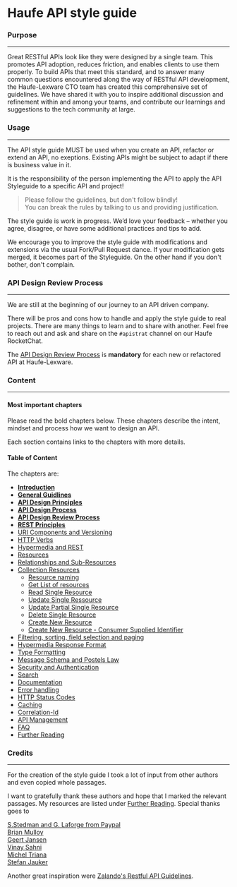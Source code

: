 # Haufe API style guide

### Purpose
---
Great RESTful APIs look like they were designed by a single team. This promotes API adoption, reduces friction, and enables clients to use them properly. To build APIs that meet this standard, and to answer many common questions encountered along the way of RESTful API development, the Haufe-Lexware CTO team has created this comprehensive set of guidelines. We have shared it with you to inspire additional discussion and refinement within and among your teams, and contribute our learnings and suggestions to the tech community at large.


### Usage
---
The API style guide MUST be used when you create an API, refactor or extend an API, no exeptions. Existing APIs might be subject to adapt if there is business value in it.

It is the responsibility of the person implementing the API to apply the API Styleguide to a specific API and project!
	
>	Please follow the guidelines, but don't follow blindly!  
>	You can break the rules by talking to us and providing justification.

The style guide is work in progress. We’d love your feedback – whether you agree, disagree, or have some additional practices and tips to add.

We encourage you to improve the style guide with modifications and extensions via the usual Fork/Pull Request dance. If your modification gets merged, it becomes part of the Styleguide. On the other hand if you don't bother, don't complain.

### API Design Review Process
---
We are still at the beginning of our journey to an API driven company.
   
There will be pros and cons how to handle and apply the style guide to real projects. There are many things to learn and to share with another. Feel free to reach out and ask and share on the `#apistrat` channel on our Haufe RocketChat.

The [API Design Review Process](api-design-review-process/api-design-review-process.md) is **mandatory** for each new or refactored API at Haufe-Lexware.

### Content
---

#### Most important chapters
Please read the bold chapters below. These chapters describe the intent, mindset and process how we want to design an API.

Each section contains links to the chapters with more details.

#### Table of Content
The chapters are:

- **[Introduction](introduction/introduction.md)**
- **[General Guidlines](general-guidelines/general-guidelines.md)**
- **[API Design Principles](api-design-principles/api-design-principles.md)**
- **[API Design Process](api-design-process/api-design-process.md)**
- **[API Design Review Process](api-design-review-process/api-design-review-process.md)**
- **[REST Principles](rest-principles/rest-principles.md)**
- [URI Components and Versioning](uri-components/uri-components.md)
- [HTTP Verbs](http-verbs/http-verbs.md)
- [Hypermedia and REST](hypermedia-and-rest/hypermedia-and-rest.md) 
- [Resources](resources/resources.md)
- [Relationships and Sub-Resources](relationships-and-sub-resources/relationships-and-sub-resources.md)
- [Collection Resources](collection-resources/collection-resources.md)
	- [Resource naming](collection-resources/collection-resources.md#resource-naming) 
	- [Get List of resources](collection-resources/collection-resources.md#get-list-of-resources)
	- [Read Single Resource](collection-resources/collection-resources.md#read-single-resources)
	- [Update Single Ressource](collection-resources/collection-resources.md#update-single-ressource)
	- [Update Partial Single Resource](collection-resources/collection-resources.md#update-partial-single-resource)
	- [Delete Single Resource](collection-resources/collection-resources.md#delete-single-resource)
	- [Create New Resource](collection-resources/collection-resources.md#create-new-resource)
	- [Create New Resource - Consumer Supplied Identifier](collection-resources/collection-resources.md#create-new-resource---consumer-supplied-identifier) 
- [Filtering, sorting, field selection and paging](filtering-sorting-field-selection-and-paging/filtering-sorting-field-selection-and-paging.md)
- [Hypermedia Response Format](response-format/response-format.md)
- [Type Formatting](type-formatting/type-formatting.md)
- [Message Schema and Postels Law](message-schema/message-schema.md)
- [Security and Authentication](security-and-authentication/security-and-authentication.md)
- [Search](search/search.md)
- [Documentation](documentation/documentation.md)
- [Error handling](error-handling/error-handling.md)
- [HTTP Status Codes](http-status-codes/http-status-codes.md)
- [Caching](caching/caching.md)
- [Correlation-Id](correlation-id/correlation-id.md)
- [API Management](api-management/api-management.md)
- [FAQ](faq/faq.md)
- [Further Reading](further-reading/further-reading.md)

### Credits
---

For the creation of the style guide I took a lot of input from other authors and even copied whole passages.

I want to gratefully thank these authors and hope that I marked the relevant passages. My resources are listed under [Further Reading](further-reading.md). Special thanks goes to

[S.Stedman and G. Laforge from Paypal](https://github.com/paypal/api-standards/blob/master/api-style-guide.md)  
[Brian Mulloy](https://pages.apigee.com/rs/apigee/images/api-design-ebook-2012-03.pdf)  
[Geert Jansen](http://restful-api-design.readthedocs.org/en/latest/intro.html)   
[Vinay Sahni](http://www.vinaysahni.com/)  
[Michel Triana](http://micheltriana.com/2013/09/30/http-verbs-in-a-rest-web-api/)  
[Stefan Jauker](http://blog.mwaysolutions.com/author/stefan-jauker/)

Another great inspiration were [Zalando's Restful API Guidelines](http://zalando.github.io/restful-api-guidelines/).

